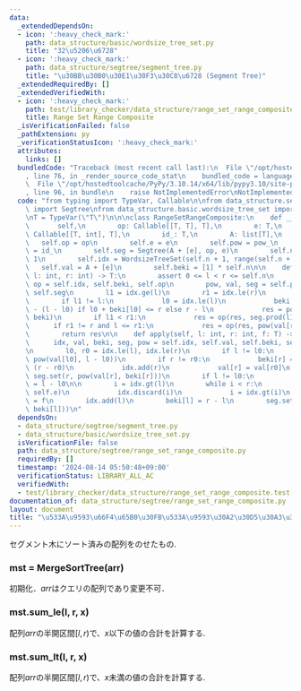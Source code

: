 ```yaml
---
data:
  _extendedDependsOn:
  - icon: ':heavy_check_mark:'
    path: data_structure/basic/wordsize_tree_set.py
    title: "32\u5206\u6728"
  - icon: ':heavy_check_mark:'
    path: data_structure/segtree/segment_tree.py
    title: "\u30BB\u30B0\u30E1\u30F3\u30C8\u6728 (Segment Tree)"
  _extendedRequiredBy: []
  _extendedVerifiedWith:
  - icon: ':heavy_check_mark:'
    path: test/library_checker/data_structure/range_set_range_composite.test.py
    title: Range Set Range Composite
  _isVerificationFailed: false
  _pathExtension: py
  _verificationStatusIcon: ':heavy_check_mark:'
  attributes:
    links: []
  bundledCode: "Traceback (most recent call last):\n  File \"/opt/hostedtoolcache/PyPy/3.10.14/x64/lib/pypy3.10/site-packages/onlinejudge_verify/documentation/build.py\"\
    , line 76, in _render_source_code_stat\n    bundled_code = language.bundle(\n\
    \  File \"/opt/hostedtoolcache/PyPy/3.10.14/x64/lib/pypy3.10/site-packages/onlinejudge_verify/languages/python.py\"\
    , line 96, in bundle\n    raise NotImplementedError\nNotImplementedError\n"
  code: "from typing import TypeVar, Callable\n\nfrom data_structure.segtree.segment_tree\
    \ import Segtree\nfrom data_structure.basic.wordsize_tree_set import WordsizeTreeSet\n\
    \nT = TypeVar(\"T\")\n\n\nclass RangeSetRangeComposite:\n    def __init__(\n \
    \       self,\n        op: Callable[[T, T], T],\n        e: T,\n        pow_:\
    \ Callable[[T, int], T],\n        id_: T,\n        A: list[T],\n    ):\n     \
    \   self.op = op\n        self.e = e\n        self.pow = pow_\n        self.id\
    \ = id_\n        self.seg = Segtree(A + [e], op, e)\n        self.n = len(A) +\
    \ 1\n        self.idx = WordsizeTreeSet(self.n + 1, range(self.n + 1))\n     \
    \   self.val = A + [e]\n        self.beki = [1] * self.n\n\n    def prod(self,\
    \ l: int, r: int) -> T:\n        assert 0 <= l < r <= self.n\n        idx, beki,\
    \ op = self.idx, self.beki, self.op\n        pow, val, seg = self.pow, self.val,\
    \ self.seg\n        l1 = idx.ge(l)\n        r1 = idx.le(r)\n        res = self.e\n\
    \        if l1 != l:\n            l0 = idx.le(l)\n            beki = beki[l0]\
    \ - (l - l0) if l0 + beki[l0] <= r else r - l\n            res = pow(val[l0],\
    \ beki)\n        if l1 < r1:\n            res = op(res, seg.prod(l1, r1))\n  \
    \      if r1 != r and l <= r1:\n            res = op(res, pow(val[r1], r - r1))\n\
    \        return res\n\n    def apply(self, l: int, r: int, f: T) -> None:\n  \
    \      idx, val, beki, seg, pow = self.idx, self.val, self.beki, self.seg, self.pow\n\
    \n        l0, r0 = idx.le(l), idx.le(r)\n        if l != l0:\n            seg.set(l0,\
    \ pow(val[l0], l - l0))\n        if r != r0:\n            beki[r] = beki[r0] -\
    \ (r - r0)\n            idx.add(r)\n            val[r] = val[r0]\n           \
    \ seg.set(r, pow(val[r], beki[r]))\n        if l != l0:\n            beki[l0]\
    \ = l - l0\n\n        i = idx.gt(l)\n        while i < r:\n            seg.set(i,\
    \ self.e)\n            idx.discard(i)\n            i = idx.gt(i)\n        val[l]\
    \ = f\n        idx.add(l)\n        beki[l] = r - l\n        seg.set(l, pow(f,\
    \ beki[l]))\n"
  dependsOn:
  - data_structure/segtree/segment_tree.py
  - data_structure/basic/wordsize_tree_set.py
  isVerificationFile: false
  path: data_structure/segtree/range_set_range_composite.py
  requiredBy: []
  timestamp: '2024-08-14 05:50:48+09:00'
  verificationStatus: LIBRARY_ALL_AC
  verifiedWith:
  - test/library_checker/data_structure/range_set_range_composite.test.py
documentation_of: data_structure/segtree/range_set_range_composite.py
layout: document
title: "\u533A\u9593\u66F4\u65B0\u30FB\u533A\u9593\u30A2\u30D5\u30A3\u30F3"
---
```


セグメント木にソート済みの配列をのせたもの.


### mst = MergeSortTree(arr)

初期化．$arr$はクエリの配列であり変更不可．

### mst.sum_le(l, r, x)

配列$arr$の半開区間$[l,r)$で、$x$以下の値の合計を計算する.

### mst.sum_lt(l, r, x)

配列$arr$の半開区間$[l,r)$で、$x$未満の値の合計を計算する.